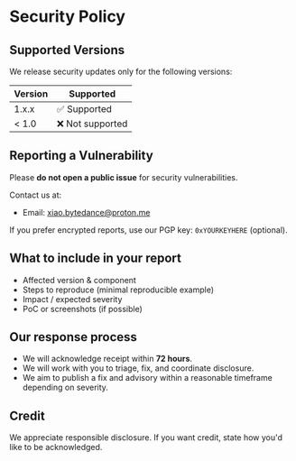 # Security Policy

## Supported Versions
We release security updates only for the following versions:

| Version | Supported |
| ------- | --------- |
| 1.x.x   | ✅ Supported |
| < 1.0   | ❌ Not supported |

## Reporting a Vulnerability
Please **do not open a public issue** for security vulnerabilities.

Contact us at:  
- Email: [xiao.bytedance@proton.me](mailto:xiao.bytedance@proton.me)

If you prefer encrypted reports, use our PGP key: `0xYOURKEYHERE` (optional).

## What to include in your report
- Affected version & component  
- Steps to reproduce (minimal reproducible example)  
- Impact / expected severity  
- PoC or screenshots (if possible)

## Our response process
- We will acknowledge receipt within **72 hours**.  
- We will work with you to triage, fix, and coordinate disclosure.  
- We aim to publish a fix and advisory within a reasonable timeframe depending on severity.

## Credit
We appreciate responsible disclosure. If you want credit, state how you'd like to be acknowledged.

